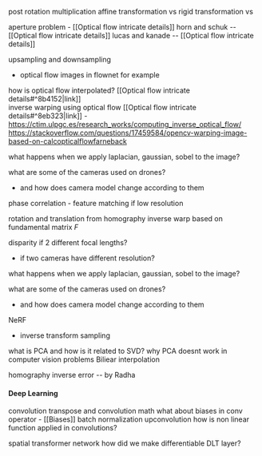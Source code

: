 post rotation multiplication
affine transformation vs 
rigid transformation vs 

aperture problem - [[Optical flow intricate details]]
horn and schuk -- [[Optical flow intricate details]]
lucas and kanade -- [[Optical flow intricate details]]

upsampling and downsampling 
- optical flow images in flownet for example 

how is optical flow interpolated? [[Optical flow intricate details#^8b4152|link]]  
inverse warping using optical flow [[Optical flow intricate details#^8eb323|link]] -  
	https://ctim.ulpgc.es/research_works/computing_inverse_optical_flow/
	https://stackoverflow.com/questions/17459584/opencv-warping-image-based-on-calcopticalflowfarneback

what happens when we apply laplacian, gaussian, sobel to the image? 

what are some of the cameras used on drones? 
- and how does camera model change according to them

phase correlation - feature matching if low resolution

rotation and translation from homography
inverse warp based on fundamental matrix $F$

disparity if 2 different focal lengths? 
- if two cameras have different resolution?

what happens when we apply laplacian, gaussian, sobel to the image? 

what are some of the cameras used on drones? 
- and how does camera model change according to them

NeRF
- inverse transform sampling 

what is PCA and how is it related to SVD? 
why PCA doesnt work in computer vision problems 
Biliear interpolation

homography inverse error -- by Radha


#### Deep Learning

convolution transpose and convolution math
what about biases in conv operator - [[Biases]]
batch normalization
upconvolution
how is non linear function applied in convolutions? 

spatial transformer network 
how did we make differentiable DLT layer? 